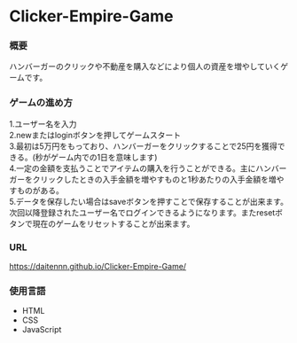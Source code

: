 # Clicker-Empire-Game
### 概要
ハンバーガーのクリックや不動産を購入などにより個人の資産を増やしていくゲームです。
### ゲームの進め方
1.ユーザー名を入力</br>
2.newまたはloginボタンを押してゲームスタート</br>
3.最初は5万円をもっており、ハンバーガーをクリックすることで25円を獲得できる。(秒がゲーム内での1日を意味します)</br>
4.一定の金額を支払うことでアイテムの購入を行うことができる。主にハンバーガーをクリックしたときの入手金額を増やすものと1秒あたりの入手金額を増やすものがある。</br>
5.データを保存したい場合はsaveボタンを押すことで保存することが出来ます。次回以降登録されたユーザー名でログインできるようになります。またresetボタンで現在のゲームをリセットすることが出来ます。
### URL
https://daitennn.github.io/Clicker-Empire-Game/
### 使用言語
<ul>
<li>HTML</li>
<li>CSS</li>
<li>JavaScript</li>
</ul>
